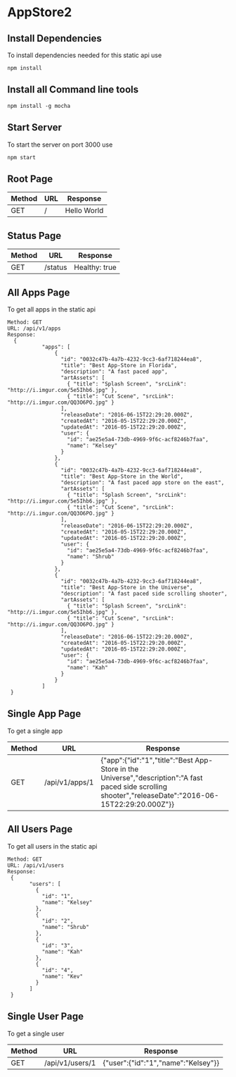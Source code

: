 # AppStore2

## Install Dependencies
To install dependencies needed for this static api use
```
npm install
```
## Install all Command line tools
```
npm install -g mocha
```
## Start Server
To start the server on port 3000 use
```
npm start
```

## Root Page

| Method | URL | Response |
|----|----|----|
| GET | / | Hello World |

## Status Page

| Method | URL | Response |
|----|----|----|
| GET | /status | Healthy: true

## All Apps Page

To get all apps in the static api
```
Method: GET
URL: /api/v1/apps
Response:
  {
           "apps": [
               {
                 "id": "0032c47b-4a7b-4232-9cc3-6af718244ea8",
                 "title": "Best App-Store in Florida",
                 "description": "A fast paced app",
                 "artAssets": [
                   { "title": "Splash Screen", "srcLink": "http://i.imgur.com/5e5Ihb6.jpg" },
                   { "title": "Cut Scene", "srcLink": "http://i.imgur.com/QQ3O6PO.jpg" }
                 ],
                 "releaseDate": "2016-06-15T22:29:20.000Z",
                 "createdAt": "2016-05-15T22:29:20.000Z",
                 "updatedAt": "2016-05-15T22:29:20.000Z",
                 "user": {
                   "id": "ae25e5a4-73db-4969-9f6c-acf8246b7faa",
                   "name": "Kelsey"
                 }
               },
               {
                 "id": "0032c47b-4a7b-4232-9cc3-6af718244ea8",
                 "title": "Best App-Store in the World",
                 "description": "A fast paced app store on the east",
                 "artAssets": [
                   { "title": "Splash Screen", "srcLink": "http://i.imgur.com/5e5Ihb6.jpg" },
                   { "title": "Cut Scene", "srcLink": "http://i.imgur.com/QQ3O6PO.jpg" }
                 ],
                 "releaseDate": "2016-06-15T22:29:20.000Z",
                 "createdAt": "2016-05-15T22:29:20.000Z",
                 "updatedAt": "2016-05-15T22:29:20.000Z",
                 "user": {
                   "id": "ae25e5a4-73db-4969-9f6c-acf8246b7faa",
                   "name": "Shrub"
                 }
               },
               {
                 "id": "0032c47b-4a7b-4232-9cc3-6af718244ea8",
                 "title": "Best App-Store in the Universe",
                 "description": "A fast paced side scrolling shooter",
                 "artAssets": [
                   { "title": "Splash Screen", "srcLink": "http://i.imgur.com/5e5Ihb6.jpg" },
                   { "title": "Cut Scene", "srcLink": "http://i.imgur.com/QQ3O6PO.jpg" }
                 ],
                 "releaseDate": "2016-06-15T22:29:20.000Z",
                 "createdAt": "2016-05-15T22:29:20.000Z",
                 "updatedAt": "2016-05-15T22:29:20.000Z",
                 "user": {
                   "id": "ae25e5a4-73db-4969-9f6c-acf8246b7faa",
                   "name": "Kah"
                 }
               }
           ]
 }
```
## Single App Page
To get a single app

| Method | URL | Response |
|----|----|----|
| GET | /api/v1/apps/1 | {"app":{"id":"1","title":"Best App-Store in the Universe","description":"A fast paced side scrolling shooter","releaseDate":"2016-06-15T22:29:20.000Z"}} |

## All Users Page

To get all users in the static api
```
Method: GET
URL: /api/v1/users
Response:
 {
       "users": [
         {
           "id": "1",
           "name": "Kelsey"
         },
         {
           "id": "2",
           "name": "Shrub"
         },
         {
           "id": "3",
           "name": "Kah"
         },
         {
           "id": "4",
           "name": "Kev"
         }
       ]
 }

```
## Single User Page
 To get a single user

| Method | URL | Response |
|----|----|----|
| GET | /api/v1/users/1 | {"user":{"id":"1","name":"Kelsey"}} |
